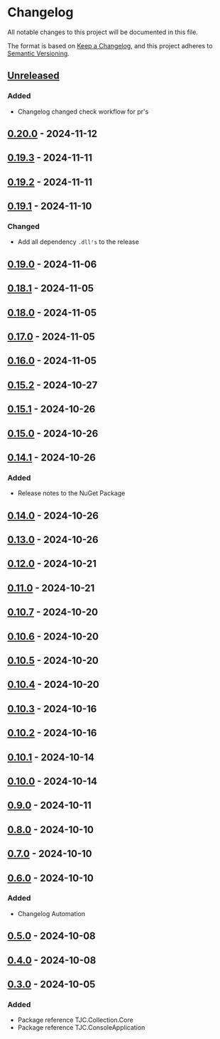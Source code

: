 # Changelog

All notable changes to this project will be documented in this file.

The format is based on [Keep a Changelog](https://keepachangelog.com/en/1.1.0/),
and this project adheres to [Semantic Versioning](https://semver.org/spec/v2.0.0.html).

## [Unreleased]

### Added

- Changelog changed check workflow for pr's

## [0.20.0] - 2024-11-12

## [0.19.3] - 2024-11-11

## [0.19.2] - 2024-11-11

## [0.19.1] - 2024-11-10

### Changed

- Add all dependency `.dll's` to the release

## [0.19.0] - 2024-11-06

## [0.18.1] - 2024-11-05

## [0.18.0] - 2024-11-05

## [0.17.0] - 2024-11-05

## [0.16.0] - 2024-11-05

## [0.15.2] - 2024-10-27

## [0.15.1] - 2024-10-26

## [0.15.0] - 2024-10-26

## [0.14.1] - 2024-10-26

### Added

- Release notes to the NuGet Package

## [0.14.0] - 2024-10-26

## [0.13.0] - 2024-10-26

## [0.12.0] - 2024-10-21

## [0.11.0] - 2024-10-21

## [0.10.7] - 2024-10-20

## [0.10.6] - 2024-10-20

## [0.10.5] - 2024-10-20

## [0.10.4] - 2024-10-20

## [0.10.3] - 2024-10-16

## [0.10.2] - 2024-10-16

## [0.10.1] - 2024-10-14

## [0.10.0] - 2024-10-14

## [0.9.0] - 2024-10-11

## [0.8.0] - 2024-10-10

## [0.7.0] - 2024-10-10

## [0.6.0] - 2024-10-10

### Added

- Changelog Automation

## [0.5.0] - 2024-10-08

## [0.4.0] - 2024-10-08

## [0.3.0] - 2024-10-05

### Added

- Package reference TJC.Collection.Core
- Package reference TJC.ConsoleApplication

[Unreleased]: https://github.com/TJC-Tools/TJC.Collection.Console/compare/v0.20.0...HEAD

[0.20.0]: https://github.com/TJC-Tools/TJC.Collection.Console/compare/v0.19.3...v0.20.0

[0.19.3]: https://github.com/TJC-Tools/TJC.Collection.Console/compare/v0.19.2...v0.19.3

[0.19.2]: https://github.com/TJC-Tools/TJC.Collection.Console/compare/v0.19.1...v0.19.2

[0.19.1]: https://github.com/TJC-Tools/TJC.Collection.Console/compare/v0.19.0...v0.19.1

[0.19.0]: https://github.com/TJC-Tools/TJC.Collection.Console/compare/v0.18.1...v0.19.0

[0.18.1]: https://github.com/TJC-Tools/TJC.Collection.Console/compare/v0.18.0...v0.18.1

[0.18.0]: https://github.com/TJC-Tools/TJC.Collection.Console/compare/v0.17.0...v0.18.0

[0.17.0]: https://github.com/TJC-Tools/TJC.Collection.Console/compare/v0.16.0...v0.17.0

[0.16.0]: https://github.com/TJC-Tools/TJC.Collection.Console/compare/v0.15.2...v0.16.0

[0.15.2]: https://github.com/TJC-Tools/TJC.Collection.Console/compare/v0.15.1...v0.15.2

[0.15.1]: https://github.com/TJC-Tools/TJC.Collection.Console/compare/v0.15.0...v0.15.1

[0.15.0]: https://github.com/TJC-Tools/TJC.Collection.Console/compare/v0.14.1...v0.15.0

[0.14.1]: https://github.com/TJC-Tools/TJC.Collection.Console/compare/v0.14.0...v0.14.1

[0.14.0]: https://github.com/TJC-Tools/TJC.Collection.Console/compare/v0.13.0...v0.14.0

[0.13.0]: https://github.com/TJC-Tools/TJC.Collection.Console/compare/v0.12.0...v0.13.0

[0.12.0]: https://github.com/TJC-Tools/TJC.Collection.Console/compare/v0.11.0...v0.12.0

[0.11.0]: https://github.com/TJC-Tools/TJC.Collection.Console/compare/v0.10.7...v0.11.0

[0.10.7]: https://github.com/TJC-Tools/TJC.Collection.Console/compare/v0.10.6...v0.10.7

[0.10.6]: https://github.com/TJC-Tools/TJC.Collection.Console/compare/v0.10.5...v0.10.6

[0.10.5]: https://github.com/TJC-Tools/TJC.Collection.Console/compare/v0.10.4...v0.10.5

[0.10.4]: https://github.com/TJC-Tools/TJC.Collection.Console/compare/v0.10.3...v0.10.4

[0.10.3]: https://github.com/TJC-Tools/TJC.Collection.Console/compare/v0.10.2...v0.10.3

[0.10.2]: https://github.com/TJC-Tools/TJC.Collection.Console/compare/v0.10.1...v0.10.2

[0.10.1]: https://github.com/TJC-Tools/TJC.Collection.Console/compare/v0.10.0...v0.10.1

[0.10.0]: https://github.com/TJC-Tools/TJC.Collection.Console/compare/v0.9.0...v0.10.0

[0.9.0]: https://github.com/TJC-Tools/TJC.Collection.Console/compare/v0.8.0...v0.9.0

[0.8.0]: https://github.com/TJC-Tools/TJC.Collection.Console/compare/v0.7.0...v0.8.0

[0.7.0]: https://github.com/TJC-Tools/TJC.Collection.Console/compare/v0.6.0...v0.7.0

[0.6.0]: https://github.com/TJC-Tools/TJC.Collection.Console/compare/v0.5.0...v0.6.0

[0.5.0]: https://github.com/TJC-Tools/TJC.Collection.Console/compare/v0.4.0...v0.5.0

[0.4.0]: https://github.com/TJC-Tools/TJC.Collection.Console/compare/v0.3.0...v0.4.0

[0.3.0]: https://github.com/TJC-Tools/TJC.Collection.Console/releases/tag/v0.3.0

